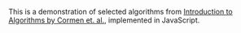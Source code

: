 This is a demonstration of selected algorithms from [Introduction to Algorithms by Cormen et. al.](http://mitpress.mit.edu/catalog/item/default.asp?ttype=2&tid=11866), implemented in JavaScript.
